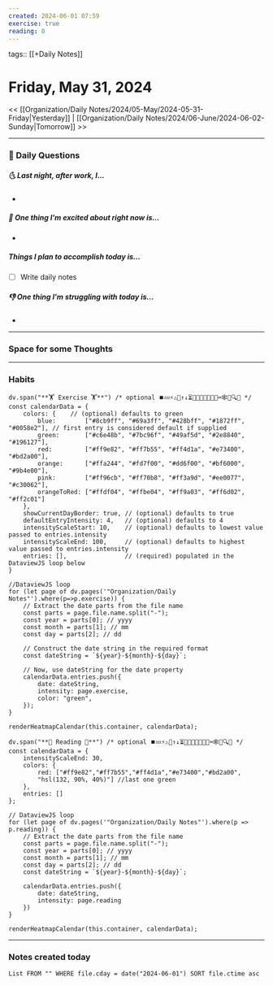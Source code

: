 ```yaml
---
created: 2024-06-01 07:59
exercise: true
reading: 0
---
```

tags:: [[+Daily Notes]]

# Friday, May 31, 2024

<< [[Organization/Daily Notes/2024/05-May/2024-05-31-Friday|Yesterday]] | [[Organization/Daily Notes/2024/06-June/2024-06-02-Sunday|Tomorrow]] >>

---
### 📅 Daily Questions
##### 🌜 Last night, after work, I...
- 

##### 🙌 One thing I'm excited about right now is...
- 

##### Things I plan to accomplish today is...
- [ ] Write daily notes

##### 👎 One thing I'm struggling with today is...
- 
---
### Space for some Thoughts

--- 
### Habits
```dataviewjs
dv.span("**🏋️ Exercise 🏋️**") /* optional ⏹️💤⚡⚠🧩↑↓⏳📔💾📁📝🔄📝🔀⌨️🕸️📅🔍✨ */
const calendarData = {
    colors: {    // (optional) defaults to green
        blue:        ["#8cb9ff", "#69a3ff", "#428bff", "#1872ff", "#0058e2"], // first entry is considered default if supplied
        green:       ["#c6e48b", "#7bc96f", "#49af5d", "#2e8840", "#196127"],
        red:         ["#ff9e82", "#ff7b55", "#ff4d1a", "#e73400", "#bd2a00"],
        orange:      ["#ffa244", "#fd7f00", "#dd6f00", "#bf6000", "#9b4e00"],
        pink:        ["#ff96cb", "#ff70b8", "#ff3a9d", "#ee0077", "#c30062"],
        orangeToRed: ["#ffdf04", "#ffbe04", "#ff9a03", "#ff6d02", "#ff2c01"]
    },
    showCurrentDayBorder: true, // (optional) defaults to true
    defaultEntryIntensity: 4,   // (optional) defaults to 4
    intensityScaleStart: 10,    // (optional) defaults to lowest value passed to entries.intensity
    intensityScaleEnd: 100,     // (optional) defaults to highest value passed to entries.intensity
    entries: [],                // (required) populated in the DataviewJS loop below
}

//DataviewJS loop
for (let page of dv.pages('"Organization/Daily Notes"').where(p=>p.exercise)) {
    // Extract the date parts from the file name
	const parts = page.file.name.split("-");
	const year = parts[0]; // yyyy
	const month = parts[1]; // mm
	const day = parts[2]; // dd
	
	// Construct the date string in the required format
	const dateString = `${year}-${month}-${day}`;
	
	// Now, use dateString for the date property
	calendarData.entries.push({
	    date: dateString,
	    intensity: page.exercise,
	    color: "green",   
	});
}

renderHeatmapCalendar(this.container, calendarData);
```
```dataviewjs
dv.span("**📔 Reading 📔**") /* optional ⏹️💤⚡⚠🧩↑↓⏳📔💾📁📝🔄📝🔀⌨️🕸️📅🔍✨ */
const calendarData = {
    intensityScaleEnd: 30,
    colors: {
        red: ["#ff9e82","#ff7b55","#ff4d1a","#e73400","#bd2a00",
        "hsl(132, 90%, 40%)"] //last one green
    },
    entries: []
};

// DataviewJS loop
for (let page of dv.pages('"Organization/Daily Notes"').where(p => p.reading)) {
    // Extract the date parts from the file name
    const parts = page.file.name.split("-");
    const year = parts[0]; // yyyy
    const month = parts[1]; // mm
    const day = parts[2]; // dd
    const dateString = `${year}-${month}-${day}`;

    calendarData.entries.push({
        date: dateString,
        intensity: page.reading
    })
}

renderHeatmapCalendar(this.container, calendarData);
```
--- 
### Notes created today
```dataview
List FROM "" WHERE file.cday = date("2024-06-01") SORT file.ctime asc
```
